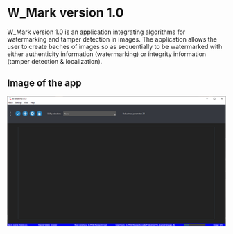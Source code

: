 # W_Mark version 1.0
W_Mark version 1.0 is an application integrating algorithms for watermarking and tamper detection in images. 
The application allows the user to create baches of images so as sequentially to be watermarked with either authenticity information (watermarking) or integrity information (tamper detection & localization).

## Image of the app
![sneak pic](https://github.com/VasilhsVouronikos/W_Mark-v.1/blob/main/images/after_the_bach.PNG?raw=true)

